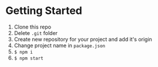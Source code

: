 # Getting Started

1. Clone this repo
2. Delete `.git` folder
3. Create new repository for your project and add it's origin
4. Change project name in `package.json`
5. `$ npm i`
6. `$ npm start`
